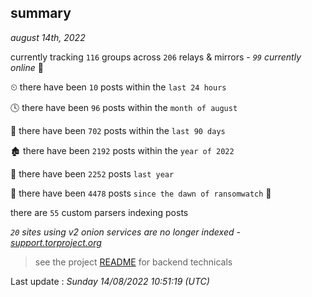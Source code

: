 
## summary
_august 14th, 2022_

currently tracking `116` groups across `206` relays & mirrors - _`99` currently online_ 📡

⏲ there have been `10` posts within the `last 24 hours`

🕓 there have been `96` posts within the `month of august`

📅 there have been `702` posts within the `last 90 days`

🏚 there have been `2192` posts within the `year of 2022`

🚀 there have been `2252` posts `last year`

🦕 there have been `4478` posts `since the dawn of ransomwatch` 🐣

there are `55` custom parsers indexing posts

_`20` sites using v2 onion services are no longer indexed - [support.torproject.org](https://support.torproject.org/onionservices/v2-deprecation/)_

> see the project [README](https://github.com/jmousqueton/ransomwatch#readme) for backend technicals



Last update : _Sunday 14/08/2022 10:51:19 (UTC)_

